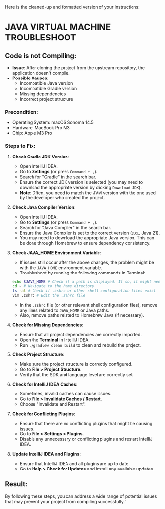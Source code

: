 Here is the cleaned-up and formatted version of your instructions:

# JAVA VIRTUAL MACHINE TROUBLESHOOT

## Code is not Compiling:

- **Issue**: After cloning the project from the upstream repository, the application doesn't compile.
- **Possible Causes**:
  - Incompatible Java version
  - Incompatible Gradle version
  - Missing dependencies
  - Incorrect project structure

### Precondition:

- Operating System: macOS Sonoma 14.5
- Hardware: MacBook Pro M3
- Chip: Apple M3 Pro

### Steps to Fix:

1. **Check Gradle JDK Version**:
    - Open IntelliJ IDEA.
    - Go to **Settings** (or press `Command + ,`).
    - Search for "Gradle" in the search bar.
    - Ensure the correct JDK version is selected (you may need to download the appropriate version by clicking `Download JDK`).
    - **Note**: Often, you need to match the JVM version with the one used by the developer who created the project.

2. **Check Java Compiler Version**:
    - Open IntelliJ IDEA.
    - Go to **Settings** (or press `Command + ,`).
    - Search for "Java Compiler" in the search bar.
    - Ensure the Java Compiler is set to the correct version (e.g., Java 21).
    - You may need to download the appropriate Java version. This can be done through Homebrew to ensure dependency consistency.

3. **Check JAVA_HOME Environment Variable**:
    - If issues still occur after the above changes, the problem might be with the `JAVA_HOME` environment variable.
    - Troubleshoot by running the following commands in Terminal:

    ```bash
    echo $JAVA_HOME # Check if a path is displayed. If so, it might need to be removed to ensure IntelliJ uses the JVM set within it.
    cd ~ # Navigate to the home directory
    ls -al # Check if .zshrc or other shell configuration files exist
    vim .zshrc # Edit the .zshrc file
    ```

    - In the `.zshrc` file (or other relevant shell configuration files), remove any lines related to `JAVA_HOME` or Java paths.
    - Also, remove paths related to Homebrew Java (if necessary).

4. **Check for Missing Dependencies**:
    - Ensure that all project dependencies are correctly imported.
    - Open the **Terminal** in IntelliJ IDEA.
    - Run `./gradlew clean build` to clean and rebuild the project.

5. **Check Project Structure**:
    - Make sure the project structure is correctly configured.
    - Go to **File > Project Structure**.
    - Verify that the SDK and language level are correctly set.

6. **Check for IntelliJ IDEA Caches**:
    - Sometimes, invalid caches can cause issues.
    - Go to **File > Invalidate Caches / Restart**.
    - Choose "Invalidate and Restart".

7. **Check for Conflicting Plugins**:
    - Ensure that there are no conflicting plugins that might be causing issues.
    - Go to **File > Settings > Plugins**.
    - Disable any unnecessary or conflicting plugins and restart IntelliJ IDEA.

8. **Update IntelliJ IDEA and Plugins**:
    - Ensure that IntelliJ IDEA and all plugins are up to date.
    - Go to **Help > Check for Updates** and install any available updates.

## Result:

By following these steps, you can address a wide range of potential issues that may prevent your project from compiling successfully.`